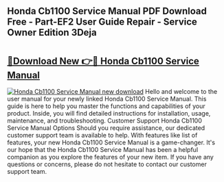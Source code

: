 ## Honda Cb1100 Service Manual PDF Download Free - Part-EF2 User Guide Repair - Service Owner Edition 3Deja

# <h2><a href="http://bc34922.oget.top/?id=Honda+Cb1100+Service+Manual">🔗Download New 👉🔴 Honda Cb1100 Service Manual</a></h2>

[![Honda Cb1100 Service Manual new download](https://i.imgur.com/5g1atiW.png)](http://bc34922.oget.top/?id=Honda+Cb1100+Service+Manual)
Hello and welcome to the user manual for your newly linked Honda Cb1100 Service Manual. This guide is here to help you master the functions and capabilities of your product. Inside, you will find detailed instructions for installation, usage, maintenance, and troubleshooting. Customer Support Honda Cb1100 Service Manual Options Should you require assistance, our dedicated customer support team is available to help. With features like list of features, your new Honda Cb1100 Service Manual is a game-changer. It's our hope that the Honda Cb1100 Service Manual has been a helpful companion as you explore the features of your new item. If you have any questions or concerns, please do not hesitate to contact our customer support team.
